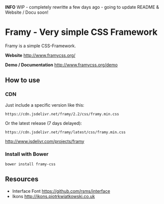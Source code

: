 __INFO__ WIP - completely rewritte a few days ago - going to update README & Website / Docu soon!

# Framy - Very simple CSS Framework

Framy is a simple CSS-Framework.

__Website__ http://www.framycss.org/

__Demo / Documentation__ http://www.framycss.org/demo

## How to use

### CDN

Just include a specific version like this:
```
https://cdn.jsdelivr.net/framy/2.2/css/framy.min.css
```

Or the latest release (7 days delayed):
```
https://cdn.jsdelivr.net/framy/latest/css/framy.min.css
```

http://www.jsdelivr.com/projects/framy

### Install with Bower
```
bower install framy-css
```

## Resources

* Interface Font https://github.com/rsms/interface
* Ikons http://ikons.piotrkwiatkowski.co.uk
